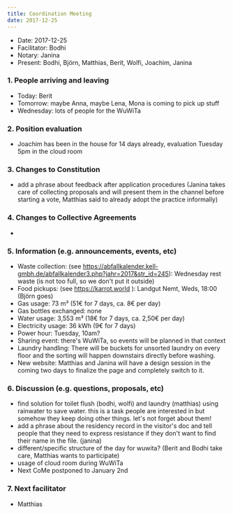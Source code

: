 ```yaml
---
title: Coordination Meeting
date: 2017-12-25
---
```

 
<!-- Hello facilitator/notary! Thank you for your services. Here is some advice for facilitating coordination meetings:
  - Notify people 10 minutes before the meeting starts. (Watching the clock is not super fun, people will be grateful if you do it for them.)
  - Start at 10:00 sharp, or earlier if everyone is there. (Waiting is time-wasting, be a time-saver!)
  - Go through the ordered points in order, even if nothing has changed. (They are arranged to try and get the most relevant information to most people.)
  - Feel welcome to moderate conversation if off-topic or too detailed. (Are listeners interested? Are speakers satisfied? Can you identify a sub-group?)
  - Try to finish the meeting before 11:00. (There is always more to talk about and it's important for people to know that CoMes don't take forever.)
  - Leave the room once the meeting has ended. (This sends a clear signal to everyone else that they can also leave and get on with their day.)
  - Have fun!
-->
 
- Date: 2017-12-25
- Facilitator: Bodhi
- Notary: Janina
- Present: Bodhi, Björn, Matthias, Berit, Wolfi, Joachim, Janina
 
### 1. People arriving and leaving
- Today: Berit
- Tomorrow: maybe Anna, maybe Lena, Mona is coming to pick up stuff
- Wednesday: lots of people for the WuWiTa
 
### 2. Position evaluation
- Joachim has been in the house for 14 days already, evaluation Tuesday 5pm in the cloud room
 
### 3. Changes to Constitution
- add a phrase about feedback after application procedures (Janina takes care of collecting proposals and will present them in the channel before starting a vote, Matthias said to already adopt the practice informally)
 
### 4. Changes to Collective Agreements
-
 
### 5. Information (e.g. announcements, events, etc)
- Waste collection: (see https://abfallkalender.kell-gmbh.de/abfallkalender3.php?jahr=2017&str_id=245): Wednesday rest waste (is not too full, so we don't put it outside)
- Food pickups: (see https://karrot.world ): Landgut Nemt, Weds, 18:00 (Björn goes)
- Gas usage: 73 m³ (51€ for 7 days, ca. 8€ per day)
- Gas bottles exchanged: none
- Water usage: 3,553 m³ (18€ for 7 days, ca. 2,50€ per day)
- Electricity usage: 36 kWh (9€ for 7 days)
- Power hour: Tuesday, 10am?
- Sharing event: there's WuWiTa, so events will be planned in that context
- Laundry handling: There will be buckets for unsorted laundry on every floor and the sorting will happen downstairs directly before washing.
- New website: Matthias and Janina will have a design session  in the coming two days to finalize the page and completely switch to it.
 
 
### 6. Discussion (e.g. questions, proposals, etc)
- find solution for toilet flush (bodhi, wolfi) and laundry (matthias) using rainwater to save water. this is a task people are interested in but somehow they keep doing other things. let's not forget about them!
- add a phrase about the residency record in the visitor's doc and tell people that they need to express resistance if they don't want to find their name in the file. (janina)
- different/specific structure of the day for wuwita? (Berit and Bodhi take care, Matthias wants to participate)
- usage of cloud room during WuWiTa
- Next CoMe postponed to January 2nd
 
### 7. Next facilitator
- Matthias
